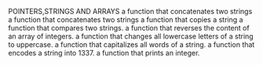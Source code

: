 POINTERS,STRINGS AND ARRAYS
 a function that concatenates two strings
 a function that concatenates two strings 
a function that copies a string
 a function that compares two strings.
 a function that reverses the content of an array of integers.
 a function that changes all lowercase letters of a string to uppercase.
 a function that capitalizes all words of a string.
 a function that encodes a string into 1337.
a function that prints an integer.
